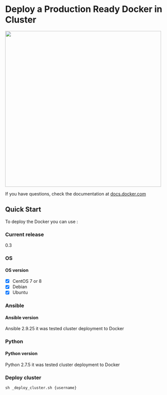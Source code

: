 # Deploy a Production Ready Docker in Cluster

<img src="https://www.docker.com/wp-content/uploads/2022/03/horizontal-logo-monochromatic-white.png" width="500" />

If you have questions, check the documentation at [docs.docker.com](https://docs.docker.com)

## Quick Start

To deploy the Docker you can use :

### Current release
0.3

### OS

#### OS version

* [x] CentOS 7 or 8
* [x] Debian
* [x] Ubuntu

### Ansible

#### Ansible version

Ansible 2.9.25 it was tested cluster deployment to Docker

### Python

#### Python version

Python 2.7.5 it was tested cluster deployment to Docker

### Deploy cluster

```ShellSession
sh _deploy_cluster.sh {username}
```
